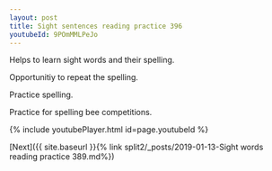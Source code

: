 ```yaml
---
layout: post
title: Sight sentences reading practice 396
youtubeId: 9POmMMLPeJo
---
```

 
 
Helps to learn sight words and their spelling.

Opportunitiy to repeat the spelling. 

Practice spelling. 
 
Practice for spelling bee competitions. 
 
{% include youtubePlayer.html id=page.youtubeId %}
 
 

[Next]({{ site.baseurl }}{% link  split2/_posts/2019-01-13-Sight words reading practice 389.md%})
 
